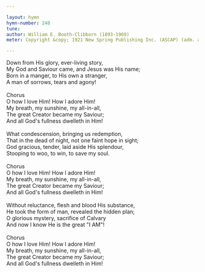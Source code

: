 ```yaml
---

layout: hymn
hymn-number: 248
tune: 
author: William E. Booth-Clibborn (1893-1969)
meter: Copyright &copy; 1921 New Spring Publishing Inc. (ASCAP) (adm. at CapitolCMGPublishing.com) / Original Public Domain Publisher (c) All rights reserved. Used by permission. International Copyright Secured.

---
```

Down from His glory, ever-living story,<br>My God and Saviour came, and Jesus was His name;<br>Born in a manger, to His own a stranger,<br>A man of sorrows, tears and agony!<br><br>Chorus<br>O how I love Him! How I adore Him!<br>My breath, my sunshine, my all-in-all,<br>The great Creator became my Saviour;<br>And all God's fullness dwelleth in Him!<br><br>What condescension, bringing us redemption,<br>That in the dead of night, not one faint hope in sight;<br>God gracious, tender, laid aside His splendour,<br>Stooping to woo, to win, to save my soul.<br><br>Chorus<br>O how I love Him! How I adore Him!<br>My breath, my sunshine, my all-in-all,<br>The great Creator became my Saviour;<br>And all God's fullness dwelleth in Him!<br><br>Without reluctance, flesh and blood His substance,<br>He took the form of man, revealed the hidden plan;<br>O glorious mystery, sacrifice of Calvary<br>And now I know He is the great "I AM"!<br><br>Chorus<br>O how I love Him! How I adore Him!<br>My breath, my sunshine, my all-in-all,<br>The great Creator became my Saviour;<br>And all God's fullness dwelleth in Him!<br><br><br>
